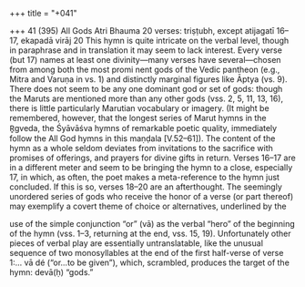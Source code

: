 +++
title = "+041"

+++
41 (395)
All Gods
Atri Bhauma
20 verses: triṣṭubh, except atijagatī 16–17, ekapadā virāj 20
This hymn is quite intricate on the verbal level, though in paraphrase and in  translation it may seem to lack interest. Every verse (but 17) names at least one  divinity—many verses have several—chosen from among both the most promi nent gods of the Vedic pantheon (e.g., Mitra and Varuṇa in vs. 1) and distinctly  marginal figures like Āptya (vs. 9). There does not seem to be any one dominant  god or set of gods: though the Maruts are mentioned more than any other gods  (vss. 2, 5, 11, 13, 16), there is little particularly Marutian vocabulary or imagery.  (It might be remembered, however, that the longest series of Marut hymns in the  R̥gveda, the Śyāvāśva hymns of remarkable poetic quality, immediately follow the  All God hymns in this maṇḍala [V.52–61]). The content of the hymn as a whole  seldom deviates from invitations to the sacrifice with promises of offerings, and  prayers for divine gifts in return. Verses 16–17 are in a different meter and seem to  be bringing the hymn to a close, especially 17, in which, as often, the poet makes  a meta-reference to the hymn just concluded. If this is so, verses 18–20 are an  afterthought.
The seemingly unordered series of gods who receive the honor of a verse (or part  thereof) may exemplify a covert theme of choice or alternatives, underlined by the

use of the simple conjunction “or” (vā) as the verbal “hero” of the beginning of the  hymn (vss. 1–3, returning at the end, vss. 15, 19).
Unfortunately other pieces of verbal play are essentially untranslatable, like  the unusual sequence of two monosyllables at the end of the first half-verse of  verse 1:... vā dé (“or...to be given”), which, scrambled, produces the target of the  hymn: devā(ḥ) “gods.”